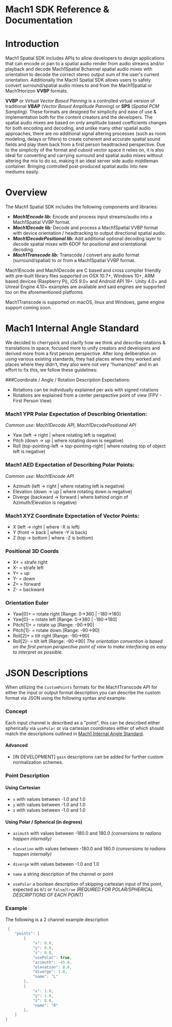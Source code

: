 # Mach1 SDK Reference & Documentation

# Introduction

Mach1 Spatial SDK includes APIs to allow developers to design applications that can encode or pan to a spatial audio render from audio streams and/or playback and decode Mach1Spatial 8channel spatial audio mixes with orientation to decode the correct stereo output sum of the user's current orientation. Additionally the Mach1 Spatial SDK allows users to safely convert surround/spatial audio mixes to and from the Mach1Spatial or Mach1Horizon **VVBP** formats.

**VVBP** or *Virtual Vector Based Panning* is a controlled virtual version of traditional **VBAP** (*Vector Based Amplitude Panning*) or **SPS** (*Spatial PCM Sampling*). These formats are designed for simplicity and ease of use & implementation both for the content creators and the developers. The spatial audio mixes are based on only amplitude based coefficients changes for both encoding and decoding, and unlike many other spatial audio approaches, there are no additional signal altering processes (such as room modeling, delays or filters) to create coherent and accurate spatial sound fields and play them back from a first person headtracked perspective. Due to the simplicity of the format and cuboid vector space it relies on, it is also ideal for converting and carrying surround and spatial audio mixes without altering the mix to do so, making it an ideal server side audio middleman container. Bringing controlled post-produced spatial audio into new mediums easily.

# Overview

The Mach1 Spatial SDK includes the following components and libraries:

  - ***Mach1Encode lib:***
    Encode and process input streams/audio into a Mach1Spatial VVBP format.
  - ***Mach1Decode lib:***
    Decode and process a Mach1Spatial VVBP format with device orientation / headtracking to output directional spatial audio.
  - ***Mach1DecodePositional lib:***
    Add additional optional decoding layer to decode spatial mixes with 6DOF for positional and orientational decoding.
  - ***Mach1Transcode lib:***
    Transcode / convert any audio format (surround/spatial) to or from a Mach1Spatial VVBP format.


Mach1Encode and Mach1Decode are C based and cross compiler friendly with pre-built library files supported on OSX 10.7+, Windows 10+, ARM based devices (Raspberry Pi), iOS 9.0+ and Android API 19+. Unity 4.0+ and Unreal Engine 4.10+ examples are available and said engines are supported too on the aforementioned platforms.

Mach1Transcode is supported on macOS, linux and Windows, game engine support coming soon.

# Mach1 Internal Angle Standard
We decided to cherrypick and clarify how we think and describe rotations & translations in space, focused more to unify creators and developers and derived more from a first person perspective. After long deliberation on using various existing standards, they had places where they worked and places where they didn’t, they also were not very “humanized” and in an effort to fix this, we follow these guidelines:

###Coordinate / Angle / Rotation Description Expectations:
   - Rotations can be individually explained per axis with signed rotations
   - Rotations are explained from a center perspective point of view (FPV - First Person View)

### Mach1 YPR Polar Expectation of Describing Orientation:
_Common use: Mach1Decode API, Mach1DecodePositional API_

   - Yaw (left -> right | where rotating left is negative)
   - Pitch (down -> up | where rotating down is negative)
   - Roll (top-pointing-left -> top-pointing-right | where rotating top of object left is negative)

### Mach1 AED Expectation of Describing Polar Points:
_Common use: Mach1Encode API_

   - Azimuth (left -> right | where rotating left is negative)
   - Elevation (down -> up | where rotating down is negative)
   - Diverge (backward -> forward | where behind origin of Azimuth/Elevation is negative)

### Mach1 XYZ Coordinate Expectation of Vector Points:
   - X (left -> right | where -X is left)
   - Y (front -> back | where -Y is back)
   - Z (top -> bottom | where -Z is bottom)

### Positional 3D Coords
  -  X+ = strafe right
  -  X- = strafe left
  -  Y+ = up
  -  Y- = down
  -  Z+ = forward
  -  Z- = backward

### Orientation Euler
  -  Yaw[0]+ = rotate right [Range: 0->360 | -180->180]
  -  Yaw[0]- = rotate left [Range: 0->360 | -180->180]
  -  Pitch[1]+ = rotate up [Range: -90->90]
  -  Pitch[1]- = rotate down [Range: -90->90]
  -  Roll[2]+ = tilt right [Range: -90->90]
  -  Roll[2]- = tilt left [Range: -90->90]
_The orientation convention is based on the first person perspective point of view to make interfacing as easy to interpret as possible._

# JSON Descriptions
When utilizing the `CustomPoints` formats for the Mach1Transcode API for either the input or output format description you can describe the custom format via JSON using the following syntax and example:

### Concept
Each input channel is described as a "point", this can be described either spherically via `usePolar` or via cartesian coordinates either of which should match the descriptions outlined in [Mach1 Internal Angle Standard](#mach1-internal-angle-standard).

#### Advanced
  - [IN DEVELOPMENT] `gain` descriptions can be added for further custom normalization schemes.

### Point Description

#### Using Cartesian
  - `x` with values between -1.0 and 1.0
  - `y` with values between -1.0 and 1.0
  - `z` with values between -1.0 and 1.0

#### Using Polar / Spherical (in degrees)
  - `azimuth` with values between -180.0 and 180.0 _(conversions to radians happen internally)_
  - `elevation` with values between -180.0 and 180.0 _(conversions to radians happen internally)_
  - `diverge` with values between -1.0 and 1.0

  - `name` a string description of the channel or point
  - `usePolar` a boolean description of skipping cartesian input of the point, expected as `0`/`1` or `false`/`true` _(REQUIRED FOR POLAR/SPHERICAL DESCRIPTIONS OF EACH POINT)_

### Example
The following is a 2 channel example description
```cpp
 {
    "points": [
        {
            "x": 0.0,
            "y": 0.0,
            "z": 0.0,
            "usePolar": true,
            "azimuth": -45.0,
            "elevation": 0.0,
            "diverge": 1.0,
            "name": "L"
        },
        {
            "x": 1.0,
            "y": 1.0,
            "z": 0.0,
            "name": "R"
        },
    ]
}
```
